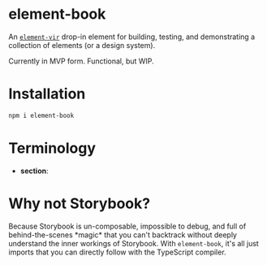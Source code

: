 # element-book

An [`element-vir`](https://npmjs.com/element-vir) drop-in element for building, testing, and demonstrating a collection of elements (or a design system).

Currently in MVP form. Functional, but WIP.

# Installation

```bash
npm i element-book
```

# Terminology

-   **section**:

# Why not Storybook?

Because Storybook is un-composable, impossible to debug, and full of behind-the-scenes \*magic\* that you can't backtrack without deeply understand the inner workings of Storybook. With `element-book`, it's all just imports that you can directly follow with the TypeScript compiler.
